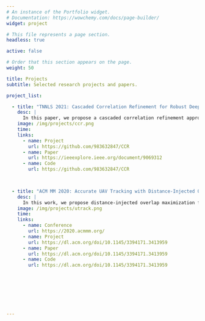 ```yaml
---
# An instance of the Portfolio widget.
# Documentation: https://wowchemy.com/docs/page-builder/
widget: project

# This file represents a page section.
headless: true

active: false

# Order that this section appears on the page.
weight: 50

title: Projects
subtitle: Selected research projects and papers.

project_list:

  - title: "TNNLS 2021: Cascaded Correlation Refinement for Robust Deep Tracking"
    desc: |
      In this paper, we propose a cascaded correlation refinement approach to facilitate the robustness of deep tracking. Our approach cascades multiple stages of correlation refinement to progressively refine target localization. We introduce an explicit measure to identify the tracking failure and then leverage a simple yet effective look-back scheme to adaptively incorporate the initial model and on-the-fly model to update the tracking model.
    image: /img/projects/ccr.png
    time: 
    links:
      - name: Project
        url: https://github.com/983632847/CCR
      - name: Paper
        url: https://ieeexplore.ieee.org/document/9069312
      - name: Code
        url: https://github.com/983632847/CCR    
      


  - title: "ACM MM 2020: Accurate UAV Tracking with Distance-Injected Overlap Maximization"
    desc: |
      In this work, we propose distance-injected overlap maximization for accurate UAV tracking. We use distance-injected semantic IoU loss to alleviate the drift problem caused by dual-dynamic disturbances. Furthermore, we conduct feature recalibration network and multi-scale feature concat that improve adaptive feature extraction for UAV targets.
    image: /img/projects/utrack.png
    time: 
    links:
      - name: Conference
        url: https://2020.acmmm.org/
      - name: Project
        url: https://dl.acm.org/doi/10.1145/3394171.3413959
      - name: Paper
        url: https://dl.acm.org/doi/10.1145/3394171.3413959
      - name: Code
        url: https://dl.acm.org/doi/10.1145/3394171.3413959    
      







---
```



